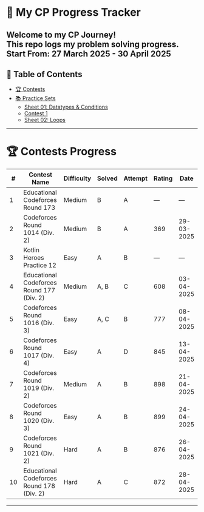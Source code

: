 # 🚀 My CP Progress Tracker

Welcome to my **CP Journey!**  
This repo logs my problem solving progress.
Start From: 27 March 2025 - 30 April 2025
---

## 📑 Table of Contents
- [🏆 Contests](#-contests)
- [📚 Practice Sets](#-practice-sets-1)
  - [Sheet 01: Datatypes & Conditions](#sheet-01-datatypes--conditions)
  - [Contest 1](#contest-01)
  - [Sheet 02: Loops](#sheet-02-loops)

---

# 🏆 Contests Progress

| #   | Contest Name                              | Difficulty | Solved  | Attempt | Rating | Date       |
|-----|-------------------------------------------|------------|---------|---------|--------|------------|
| 1   | Educational Codeforces Round 173          | Medium     | B       | A       | —      | —          |
| 2   | Codeforces Round 1014 (Div. 2)            | Medium     | B       | A       | 369    | 29-03-2025 |
| 3   | Kotlin Heroes Practice 12                 | Easy       | A       | B       | —      | —          |
| 4   | Educational Codeforces Round 177 (Div. 2) | Medium     | A, B    | C       | 608    | 03-04-2025 |
| 5   | Codeforces Round 1016 (Div. 3)            | Easy       | A, C    | B       | 777    | 08-04-2025 |
| 6   | Codeforces Round 1017 (Div. 4)            | Easy       | A       | D       | 845    | 13-04-2025 |
| 7   | Codeforces Round 1019 (Div. 2)            | Medium     | A       | B       | 898    | 21-04-2025 |
| 8   | Codeforces Round 1020 (Div. 3)            | Easy       | A       | B       | 899    | 24-04-2025 |
| 9   | Codeforces Round 1021 (Div. 2)            | Hard       | A       | B       | 876    | 26-04-2025 |
| 10  | Educational Codeforces Round 178 (Div. 2) | Hard       | A       | C       | 872    | 28-04-2025 |

---


